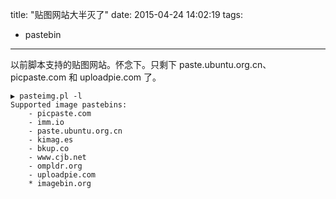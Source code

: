 title: "贴图网站大半灭了"
date: 2015-04-24 14:02:19
tags:
- pastebin
---
以前脚本支持的贴图网站。怀念下。只剩下 paste.ubuntu.org.cn、picpaste.com 和 uploadpie.com 了。
```
▶ pasteimg.pl -l
Supported image pastebins:
	- picpaste.com
	- imm.io
	- paste.ubuntu.org.cn
	- kimag.es
	- bkup.co
	- www.cjb.net
	- ompldr.org
	- uploadpie.com
	* imagebin.org	
```
